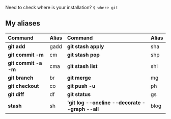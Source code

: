 Need to check where is your installation?
`$ where git`

## My aliases

|Command|Alias|Command|Alias|
|:-------|:------|:-------|:------| 
|**git add**|gadd|**git stash apply**|sha|
|**git commit -m**|cm|**git stash pop**| shp|
|**git commit -a -m**|cma|g**it stash list**|shl|
|**git branch**|br|**git merge**|mg|
|**git checkout**|co|**git push -u**|ph
|**git diff**|df|**git status**|gs
|**stash**|sh|**'git log --oneline --decorate --graph --all**|blog
